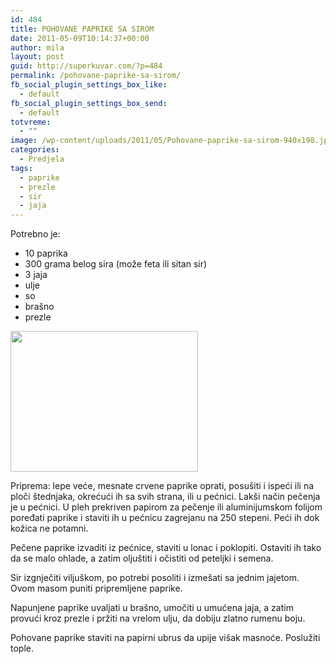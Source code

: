 ```yaml
---
id: 484
title: POHOVANE PAPRIKE SA SIROM
date: 2011-05-09T10:14:37+00:00
author: mila
layout: post
guid: http://superkuvar.com/?p=484
permalink: /pohovane-paprike-sa-sirom/
fb_social_plugin_settings_box_like:
  - default
fb_social_plugin_settings_box_send:
  - default
totvreme:
  - ""
image: /wp-content/uploads/2011/05/Pohovane-paprike-sa-sirom-940x198.jpg
categories:
  - Predjela
tags:
  - paprike
  - prezle
  - sir
  - jaja
---
```

Potrebno je:

  * 10 paprika
  * 300 grama belog sira (može feta ili sitan sir)
  * 3 jaja
  * ulje
  * so
  * brašno
  * prezle

<img class="alignnone size-medium wp-image-4599" title="Pohovane paprike sa sirom" src="//superkuvar.com/wp-content/uploads/2011/05/Pohovane-paprike-sa-sirom-300x225.jpg" alt="" width="300" height="225" /> 

Priprema: lepe veće, mesnate crvene paprike oprati, posušiti i ispeći ili na ploči štednjaka, okrećući ih sa svih strana, ili u pećnici. Lakši način pečenja je u pećnici. U pleh prekriven papirom za pečenje ili aluminijumskom folijom poređati paprike i staviti ih u pećnicu zagrejanu na 250 stepeni. Peći ih dok kožica ne potamni.

Pečene paprike izvaditi iz pećnice, staviti u lonac i poklopiti. Ostaviti ih tako da se malo ohlade, a zatim oljuštiti i očistiti od peteljki i semena.

Sir izgnječiti viljuškom, po potrebi posoliti i izmešati sa jednim jajetom. Ovom masom puniti pripremljene paprike.

Napunjene paprike uvaljati u brašno, umočiti u umućena jaja, a zatim provući kroz prezle i pržiti na vrelom ulju, da dobiju zlatno rumenu boju.

Pohovane paprike staviti na papirni ubrus da upije višak masnoće. Poslužiti tople.